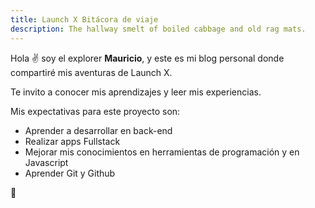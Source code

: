 ```yaml
---
title: Launch X Bitácora de viaje
description: The hallway smelt of boiled cabbage and old rag mats.
---
```


Hola ✌️ soy el explorer **Mauricio**, y este es mi blog personal donde compartiré mis aventuras de Launch X.

Te invito a conocer mis aprendizajes y leer mis experiencias.


Mis expectativas para este proyecto son:

- Aprender a desarrollar en back-end
- Realizar apps Fullstack
- Mejorar mis conocimientos en herramientas de programación y en Javascript
- Aprender Git y Github

🚀
